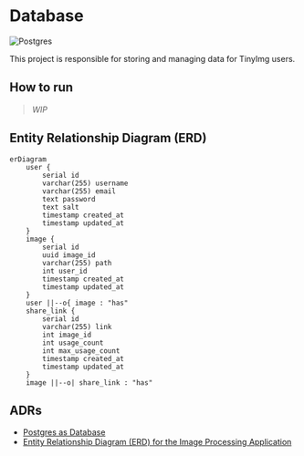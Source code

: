 # Database

![Postgres](https://img.shields.io/badge/postgres-%23316192.svg?style=for-the-badge&logo=postgresql&logoColor=white)

This project is responsible for storing and managing data for TinyImg users.

## How to run

> _*WIP*_

## Entity Relationship Diagram (ERD)

```mermaid
erDiagram
    user {
        serial id
        varchar(255) username
        varchar(255) email
        text password
        text salt
        timestamp created_at
        timestamp updated_at
    }
    image {
        serial id
        uuid image_id
        varchar(255) path
        int user_id
        timestamp created_at
        timestamp updated_at
    }
    user ||--o{ image : "has"
    share_link {
        serial id
        varchar(255) link
        int image_id
        int usage_count
        int max_usage_count
        timestamp created_at
        timestamp updated_at
    }
    image ||--o| share_link : "has"
```

## ADRs

- [Postgres as Database](./adr/ADR1.md)
- [Entity Relationship Diagram (ERD) for the Image Processing Application](./adr/ADR2.md)